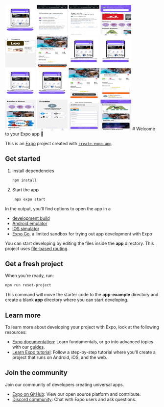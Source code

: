 <img src="/assets/images/1.jpeg" width="100" height="100">
<img src="/assets/images/2.jpeg" width="100" height="100">
<img src="/assets/images/3.jpeg" width="100" height="100">
<img src="/assets/images/4.jpeg" width="100" height="100">
<img src="/assets/images/5.jpeg" width="100" height="100">
<img src="/assets/images/6.jpeg" width="100" height="100">
<img src="/assets/images/1.jpeg" width="100" height="100">
<img src="/assets/images/1.jpeg" width="100" height="100">
<img src="/assets/images/1.jpeg" width="100" height="100">
<img src="/assets/images/1.jpeg" width="100" height="100">
<img src="/assets/images/7.jpeg" width="100" height="100">
<img src="/assets/images/8.jpeg" width="100" height="100">
<img src="/assets/images/9.jpeg" width="100" height="100">
<img src="/assets/images/10.jpeg" width="100" height="100">
<img src="/assets/images/11.jpeg" width="100" height="100">
<img src="/assets/images/12.jpeg" width="100" height="100">
# Welcome to your Expo app 👋

This is an [Expo](https://expo.dev) project created with [`create-expo-app`](https://www.npmjs.com/package/create-expo-app).

## Get started

1. Install dependencies

   ```bash
   npm install
   ```

2. Start the app

   ```bash
    npx expo start
   ```

In the output, you'll find options to open the app in a

- [development build](https://docs.expo.dev/develop/development-builds/introduction/)
- [Android emulator](https://docs.expo.dev/workflow/android-studio-emulator/)
- [iOS simulator](https://docs.expo.dev/workflow/ios-simulator/)
- [Expo Go](https://expo.dev/go), a limited sandbox for trying out app development with Expo

You can start developing by editing the files inside the **app** directory. This project uses [file-based routing](https://docs.expo.dev/router/introduction).

## Get a fresh project

When you're ready, run:

```bash
npm run reset-project
```

This command will move the starter code to the **app-example** directory and create a blank **app** directory where you can start developing.

## Learn more

To learn more about developing your project with Expo, look at the following resources:

- [Expo documentation](https://docs.expo.dev/): Learn fundamentals, or go into advanced topics with our [guides](https://docs.expo.dev/guides).
- [Learn Expo tutorial](https://docs.expo.dev/tutorial/introduction/): Follow a step-by-step tutorial where you'll create a project that runs on Android, iOS, and the web.

## Join the community

Join our community of developers creating universal apps.

- [Expo on GitHub](https://github.com/expo/expo): View our open source platform and contribute.
- [Discord community](https://chat.expo.dev): Chat with Expo users and ask questions.
